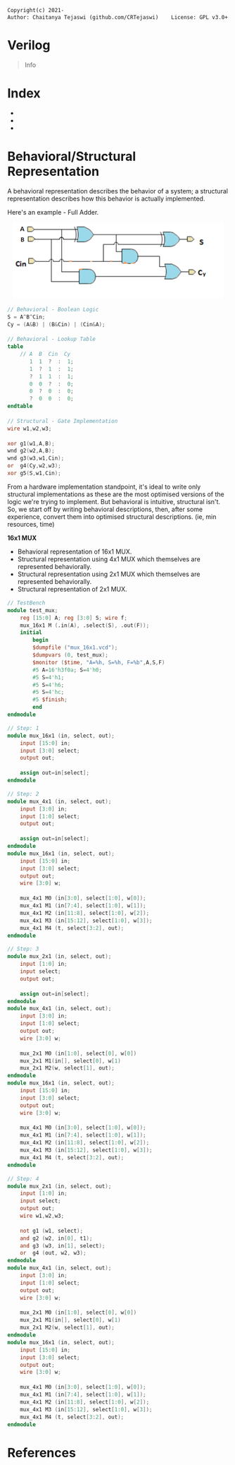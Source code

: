 ﻿    Copyright(c) 2021-
    Author: Chaitanya Tejaswi (github.com/CRTejaswi)    License: GPL v3.0+

# Verilog
> Info

# Index

- 
- 
- 

# Behavioral/Structural Representation

A behavioral representation describes the behavior of a system; a structural representation describes how this behavior is actually implemented.

Here's an example - Full Adder.
<center><img src="files/fulladder.png" alt="" width="480"></center>

```verilog
// Behavioral - Boolean Logic
S = A^B^Cin;
Cy = (A&B) | (B&Cin) | (Cin&A);

// Behavioral - Lookup Table
table
    // A  B  Cin  Cy
       1  1  ?  :  1;
       1  ?  1  :  1;
       ?  1  1  :  1;
       0  0  ?  :  0;
       0  ?  0  :  0;
       ?  0  0  :  0;
endtable

// Structural - Gate Implementation
wire w1,w2,w3;

xor g1(w1,A,B);
wnd g2(w2,A,B);
wnd g3(w3,w1,Cin);
or  g4(Cy,w2,w3);
xor g5(S,w1,Cin); 
```
From a hardware implementation standpoint, it's ideal to write only structural implementations as these are the most optimised versions of the logic we're trying to implement. But behavioral is intuitive, structural isn't. So, we start off by writing behavioral descriptions, then, after some experience, convert them into optimised structural descriptions. (ie, min resources, time)

__16x1 MUX__

- Behavioral representation of 16x1 MUX.
- Structural representation using 4x1 MUX which themselves are represented behaviorally.
- Structural representation using 2x1 MUX which themselves are represented behaviorally.
- Structural representation of 2x1 MUX.

```verilog
// TestBench
module test_mux;
    reg [15:0] A; reg [3:0] S; wire f;
    mux_16x1 M (.in(A), .select(S), .out(F));
    initial
        begin
        $dumpfile ("mux_16x1.vcd");
        $dumpvars (0, test_mux);
        $monitor ($time, "A=%h, S=%h, F=%b",A,S,F)
        #5 A=16'h3f0a; S=4'h0;
        #5 S=4'h1;
        #5 S=4'h6;
        #5 S=4'hc;
        #5 $finish;
        end
endmodule
```
```verilog
// Step: 1
module mux_16x1 (in, select, out);
    input [15:0] in;
    input [3:0] select;
    output out;

    assign out=in[select];
endmodule
```
```verilog
// Step: 2
module mux_4x1 (in, select, out);
    input [3:0] in;
    input [1:0] select;
    output out;

    assign out=in[select];
endmodule
module mux_16x1 (in, select, out);
    input [15:0] in;
    input [3:0] select;
    output out;
    wire [3:0] w;

    mux_4x1 M0 (in[3:0], select[1:0], w[0]);
    mux_4x1 M1 (in[7:4], select[1:0], w[1]);
    mux_4x1 M2 (in[11:8], select[1:0], w[2]);
    mux_4x1 M3 (in[15:12], select[1:0], w[3]);
    mux_4x1 M4 (t, select[3:2], out);
endmodule
```
```verilog
// Step: 3
module mux_2x1 (in, select, out);
    input [1:0] in;
    input select;
    output out;

    assign out=in[select];
endmodule
module mux_4x1 (in, select, out);
    input [3:0] in;
    input [1:0] select;
    output out;
    wire [3:0] w;

    mux_2x1 M0 (in[1:0], select[0], w[0])
    mux_2x1 M1(in[], select[0], w[1)
    mux_2x1 M2(w, select[1], out);
endmodule
module mux_16x1 (in, select, out);
    input [15:0] in;
    input [3:0] select;
    output out;
    wire [3:0] w;

    mux_4x1 M0 (in[3:0], select[1:0], w[0]);
    mux_4x1 M1 (in[7:4], select[1:0], w[1]);
    mux_4x1 M2 (in[11:8], select[1:0], w[2]);
    mux_4x1 M3 (in[15:12], select[1:0], w[3]);
    mux_4x1 M4 (t, select[3:2], out);
endmodule
```
```verilog
// Step: 4
module mux_2x1 (in, select, out);
    input [1:0] in;
    input select;
    output out;
    wire w1,w2,w3;

    not g1 (w1, select);
    and g2 (w2, in[0], t1);
    and g3 (w3, in[1], select);
    or  g4 (out, w2, w3);
endmodule
module mux_4x1 (in, select, out);
    input [3:0] in;
    input [1:0] select;
    output out;
    wire [3:0] w;

    mux_2x1 M0 (in[1:0], select[0], w[0])
    mux_2x1 M1(in[], select[0], w[1)
    mux_2x1 M2(w, select[1], out);
endmodule
module mux_16x1 (in, select, out);
    input [15:0] in;
    input [3:0] select;
    output out;
    wire [3:0] w;

    mux_4x1 M0 (in[3:0], select[1:0], w[0]);
    mux_4x1 M1 (in[7:4], select[1:0], w[1]);
    mux_4x1 M2 (in[11:8], select[1:0], w[2]);
    mux_4x1 M3 (in[15:12], select[1:0], w[3]);
    mux_4x1 M4 (t, select[3:2], out);
endmodule
```

# References
